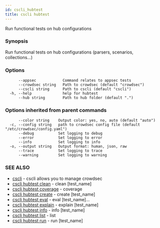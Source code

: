 ```yaml
---
id: cscli_hubtest
title: cscli hubtest
---
```

Run functional tests on hub configurations

### Synopsis

Run functional tests on hub configurations (parsers, scenarios, collections...)

### Options

```
      --appsec            Command relates to appsec tests
      --crowdsec string   Path to crowdsec (default "crowdsec")
      --cscli string      Path to cscli (default "cscli")
  -h, --help              help for hubtest
      --hub string        Path to hub folder (default ".")
```

### Options inherited from parent commands

```
      --color string    Output color: yes, no, auto (default "auto")
  -c, --config string   path to crowdsec config file (default "/etc/crowdsec/config.yaml")
      --debug           Set logging to debug
      --error           Set logging to error
      --info            Set logging to info
  -o, --output string   Output format: human, json, raw
      --trace           Set logging to trace
      --warning         Set logging to warning
```

### SEE ALSO

* [cscli](/cscli/cscli.md)	 - cscli allows you to manage crowdsec
* [cscli hubtest clean](/cscli/cscli_hubtest_clean.md)	 - clean [test_name]
* [cscli hubtest coverage](/cscli/cscli_hubtest_coverage.md)	 - coverage
* [cscli hubtest create](/cscli/cscli_hubtest_create.md)	 - create [test_name]
* [cscli hubtest eval](/cscli/cscli_hubtest_eval.md)	 - eval [test_name]...
* [cscli hubtest explain](/cscli/cscli_hubtest_explain.md)	 - explain [test_name]
* [cscli hubtest info](/cscli/cscli_hubtest_info.md)	 - info [test_name]
* [cscli hubtest list](/cscli/cscli_hubtest_list.md)	 - list
* [cscli hubtest run](/cscli/cscli_hubtest_run.md)	 - run [test_name]

